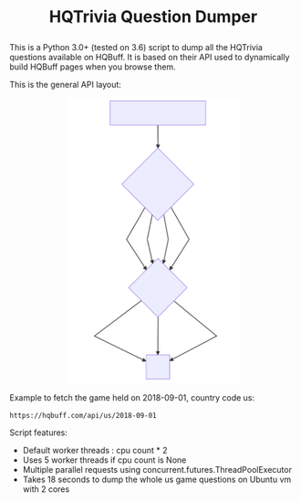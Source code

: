 <h1><p align="center">HQTrivia Question Dumper</p></h1>

This is a Python 3.0+ (tested on 3.6) script to dump all the HQTrivia questions available on HQBuff. It is based on their API used to dynamically build HQBuff pages when you browse them.

This is the general API layout:
<p align="center">
<img src="./api_map.svg" height="500">
</p>

Example to fetch the game held on 2018-09-01, country code us:

    https://hqbuff.com/api/us/2018-09-01


Script features:

 - Default worker threads : cpu count * 2
 - Uses 5 worker threads if cpu count is None
 - Multiple parallel requests using concurrent.futures.ThreadPoolExecutor
 - Takes 18 seconds to dump the whole us game questions on Ubuntu vm with 2 cores
